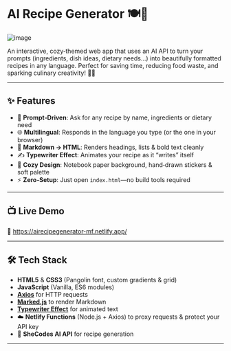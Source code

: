 # AI Recipe Generator 🍽️🤖

![image](https://github.com/user-attachments/assets/a5ea9811-0067-4004-9da2-ba3727d57147)


An interactive, cozy‑themed web app that uses an AI API to turn your prompts (ingredients, dish ideas, dietary needs…) into beautifully formatted recipes in any language. Perfect for saving time, reducing food waste, and sparking culinary creativity! 🌿🧁


---

## ✨ Features

- 📝 **Prompt‑Driven**: Ask for any recipe by name, ingredients or dietary need  
- 🌐 **Multilingual**: Responds in the language you type (or the one in your browser)  
- 📜 **Markdown → HTML**: Renders headings, lists & bold text cleanly  
- ✍️ **Typewriter Effect**: Animates your recipe as it “writes” itself  
- 🎨 **Cozy Design**: Notebook paper background, hand‑drawn stickers & soft palette  
- ⚡ **Zero‑Setup**: Just open `index.html`—no build tools required  

---

## 📺 Live Demo

🔗 https://airecipegenerator-mf.netlify.app/  

---

## 🛠️ Tech Stack

- **HTML5** & **CSS3** (Pangolin font, custom gradients & grid)  
- **JavaScript** (Vanilla, ES6 modules)  
- [**Axios**](https://github.com/axios/axios) for HTTP requests  
- [**Marked.js**](https://github.com/markedjs/marked) to render Markdown  
- [**Typewriter Effect**](https://github.com/tameemsafi/typewriterjs) for animated text  
- ☁️ **Netlify Functions** (Node.js + Axios) to proxy requests & protect your API key  
- 🥞 **SheCodes AI API** for recipe generation  

---

